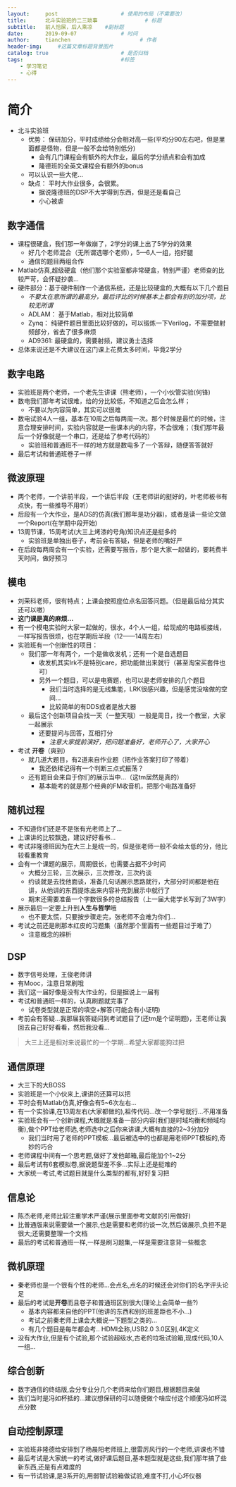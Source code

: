 ```yaml
---
layout:     post                    # 使用的布局（不需要改）
title:      北斗实验班的二三琐事               # 标题 
subtitle:   前人恰屎，后人乘凉    #副标题
date:       2019-09-07              # 时间
author:     tianchen                      # 作者
header-img:     #这篇文章标题背景图片
catalog: true                       # 是否归档
tags:                               #标签
    - 学习笔记
    - 心得
---
```


# 简介
* 北斗实验班
    * 优势： 保研加分，平时成绩给分会相对高一些(平均分90左右吧，但是里面都是怪物，但是一般不会给特别低分)
        * 会有几门课程会有额外的大作业，最后的学分绩点和会有加成
        * 隆德班的全英文课程会有额外的bonus
    * 可以认识一些大佬...
    * 缺点： 平时大作业很多，会很累。
        * 据说隆德班的DSP不大学得到东西，但是还是看自己
        * 小心被虐

## 数字通信
* 课程很硬盒，我们那一年做崩了，2学分的课上出了5学分的效果
    * 好几个老师混合（无所谓选哪个老师），5—6人一组，抱好腿
    * 通信的题目两组合作
* Matlab仿真,超级硬盒（他们那个实验室都非常硬盒，特别严谨）老师查的比较严苛，会怀疑抄袭...
* 硬件部分：基于硬件制作一个通信系统，还是比较硬盒的,大概有以下几个题目
    * *不要太在意所谓的最高分，最后评比的时候基本上都会有别的加分项，比较无所谓*
    * ADLAM： 基于Matlab，相对比较简单
    * Zynq： 纯硬件题目里面比较好做的，可以锻炼一下Verilog，不需要做射频部分，省去了很多麻烦
    * AD9361: 最硬盒的，需要射频，建议勇士选择
* 总体来说还是不大建议在这门课上花费太多时间，毕竟2学分

## 数字电路
* 实验班是两个老师，一个老先生讲课（熊老师），一个小伙管实验(何锋)
* 数电我们那年考试很难，给的分比较低，不知道之后会怎么样；
    * 不要以为内容简单，其实可以很难
* 数电试验4人一组，基本在10周之后每两周一次。那个时候是最忙的时候，注意合理安排时间，实验内容就是一些课本内的内容，不会很难；（我们那年最后一个好像就是一个串口，还是给了参考代码的）
    * 实验班和普通班不一样的地方就是数电多了一个答辩，随便答答就好
* 最后考试和普通班卷子一样

## 微波原理
* 两个老师，一个讲前半段，一个讲后半段（王老师讲的挺好的，叶老师板书有点快，有一些推导不用听）
* 后段有一个大作业，是ADS的仿真(我们那年是功分器)，或者是读一些论文做一个Report(在学期中段开始)
* 13周节课，15周考试(大三上烤漆的号角)知识点还是挺多的
    * 实验班是单独出卷子，考前会有答疑，但是老师的嘴好严
* 在后段每两周会有一个实验，还需要写报告，那个是大家一起做的，要耗费半天时间，做好预习

## 模电
* 刘荣科老师，很有特点；上课会按照座位点名回答问题。（但是最后给分其实还可以嗷）
* **这门课是真的麻烦...**
* 有一个模电实验时大家一起做的，很水，4个人一组，给现成的电路板接线，一样写报告很烦，也在学期后半段（12——14周左右）
* 实验班有一个创新性的项目：
    * 我们那一年有两个，一个是做收发机；还有一个是自选题目
        * 收发机其实lrk不是特别care，把功能做出来就行（甚至淘宝买套件也可）
        * 另外一个题目，可以是电赛题，也可以是老师安排的几个题目
            * 我们当时选择的是无线集能，LRK很感兴趣，但是感觉没啥做的空间...
            * 比较简单的有DDS或者是放大器
    * 最后这个创新项目会找一天（一整天哦）一般是周日，找一个教室，大家一起展示
        * 还要提问与回答，互相打分
            * *注意大家提前演好，把问题准备好，老师开心了，大家开心*
* 考试 **开卷**（爽到）
    * 就几道大题目，有2道来自作业题（把作业答案打印了带着）
        * 我还依稀记得有一个判断三点式振荡？
    * 还有题目会来自于你们的展示当中...（这tm居然是真的）
        * 基本能考的就是那个经典的FM收音机，把那个电路准备好

## 随机过程
* 不知道你们还是不是张有光老师上了...
* 上课讲的比较飘逸，建议好好看书...
* 考试非隆德班因为在大三上是统一的，但是张老师一般不会给太低的分，他比较看重教育
* 会有一个课题的展示，周期很长，也需要占据不少时间
    * 大概分三轮，三次展示，三次修改，三次约谈
    * 约谈就是去找他面谈，准备几句话展示思路就行，大部分时间都是他在讲，从他讲的东西提炼出来内容补充到展示中就行了
    * 期末还需要准备一个字数很多的总结报告（上一届大佬学长写到了3W字）
* 展示最后一定要上升到**人生与哲学**哦
    * 也不要太慌，只要按步骤走完，张老师不会难为你们...
* 考试之前还是刷那本红皮的习题集（虽然那个里面有一些题目过于难了）
    * 注意概念的辨析

## DSP
* 数字信号处理，王俊老师讲
* 有Mooc，注意日常刷哦
* 我们这一届好像是没有大作业的，但是据说上一届有
* 考试和普通班一样的，认真刷题就完事了
    * 试卷类型就是正常的填空+解答(可能会有小证明)
* 考前会有答疑...我那届我答疑问到考试题目了(还tm是个证明题)，王老师让我回去自己好好看看，然后我没看...

> 大三上还是相对来说最忙的一个学期...希望大家都能狗过把

## 通信原理
* 大三下的大BOSS
* 实验班是一个小伙来上,课讲的还算可以把
* 平时会有Matlab仿真,好像会有5~6次左右...
* 有一个实验课,在13周左右(大家都做的),祖传代码...改一个学号就行...不用准备
* 实验班会有一个创新课程,大概就是准备一部分内容(我们是时域均衡和频域均衡),做个PPT给老师选,老师选中之后你来讲课,大概有直接的2~3分加分
    * 我们当时用了老师的PPT模板...最后被选中的也都是用老师PPT模板的,奇妙的巧合
* 老师课程中间有一个思考题,做好了发他邮箱,最后能加个1~2分
* 最后考试有6套模拟卷,据说题型差不多...实际上还是挺难的
* 大家统一考试,考试题目就是什么类型的都有,好好复习把

## 信息论
* 陈杰老师,老师比较注重学术严谨(展示里面参考文献的引用做好)
* 比普通版来说需要做一个展示,也是需要和老师约谈一次,然后做展示,负担不是很大;还需要整理一个文档
* 最后的考试和普通班一样,一样是刷习题集,一样是需要注意背一些概念

## 微机原理
* 秦老师也是一个很有个性的老师...会点名,点名的时候还会对你们的名字评头论足
* 最后的考试是**开卷**而且卷子和普通班区别很大(理论上会简单一些?)
  * 基本内容都来自他的PPT(他讲的东西和别的班差距也不小...)
  * 考试之前秦老师上课会大概说一下题型之类的...
  * 有几个题目是每年都会考.. HDMI全称,USB2.0 3.0区别,4K定义
* 没有大作业,但是有个试验,那个试验超级水,古老的垃圾试验箱,现成代码,10人一组...

## 综合创新
* 数字通信的终结版,会分专业分几个老师来给你们题目,根据题目来做
* 我们当时是冯如杯抵的...建议想保研的可以随便做个啥应付这个顺便冯如杯混点分数

## 自动控制原理
* 实验班非隆德给安排到了杨晨阳老师班上,很雷厉风行的一个老师,讲课也不错
* 最后考试是大家统一的考试,做好课后题目,基本题型就是这些,我们那年搞了些新东西,还是有点难度的
* 有一节试验课,是3系开的,用弱智试验箱做试验,难度不打,小心坏仪器